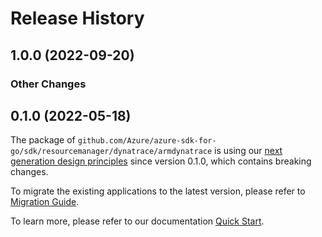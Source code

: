 # Release History

## 1.0.0 (2022-09-20)
### Other Changes


## 0.1.0 (2022-05-18)

The package of `github.com/Azure/azure-sdk-for-go/sdk/resourcemanager/dynatrace/armdynatrace` is using our [next generation design principles](https://azure.github.io/azure-sdk/general_introduction.html) since version 0.1.0, which contains breaking changes.

To migrate the existing applications to the latest version, please refer to [Migration Guide](https://aka.ms/azsdk/go/mgmt/migration).

To learn more, please refer to our documentation [Quick Start](https://aka.ms/azsdk/go/mgmt).